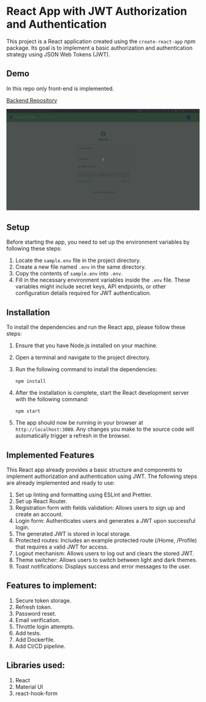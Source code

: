 # React App with JWT Authorization and Authentication

This project is a React application created using the `create-react-app` npm package.
Its goal is to implement a basic authorization and authentication strategy using JSON Web Tokens (JWT).

## Demo

In this repo only front-end is implemented.

[Backend Repository](https://github.com/zwanzigg/express-basic)

![App Demo](public/assets/example.gif)

## Setup

Before starting the app, you need to set up the environment variables by following these steps:

1. Locate the `sample.env` file in the project directory.
2. Create a new file named `.env` in the same directory.
3. Copy the contents of `sample.env` into `.env`.
4. Fill in the necessary environment variables inside the `.env` file. These variables might include secret keys, API
   endpoints, or other configuration details required for JWT authentication.

## Installation

To install the dependencies and run the React app, please follow these steps:

1. Ensure that you have Node.js installed on your machine.
2. Open a terminal and navigate to the project directory.
3. Run the following command to install the dependencies:

   ```shell
   npm install
   ```

4. After the installation is complete, start the React development server with the following command:

   ```shell
   npm start
   ```

5. The app should now be running in your browser at `http://localhost:3000`. Any changes you make to the source code will automatically trigger a refresh in the browser.

## Implemented Features

This React app already provides a basic structure and components to implement authorization and authentication using JWT. The following steps are already implemented and ready to use:

1. Set up linting and formatting using ESLint and Prettier.
2. Set up React Router.
3. Registration form with fields validation: Allows users to sign up and create an account.
4. Login form: Authenticates users and generates a JWT upon successful login.
5. The generated JWT is stored in local storage.
6. Protected routes: Includes an example protected route (/Home, /Profile) that requires a valid JWT for access.
7. Logout mechanism: Allows users to log out and clears the stored JWT.
8. Theme switcher: Allows users to switch between light and dark themes.
9. Toast notifications: Displays success and error messages to the user.

## Features to implement:
1. Secure token storage.
2. Refresh token.
3. Password reset.
4. Email verification.
5. Throttle login attempts.
6. Add tests.
7. Add Dockerfile.
8. Add CI/CD pipeline.

## Libraries used:

1. React
2. Material UI
3. react-hook-form
